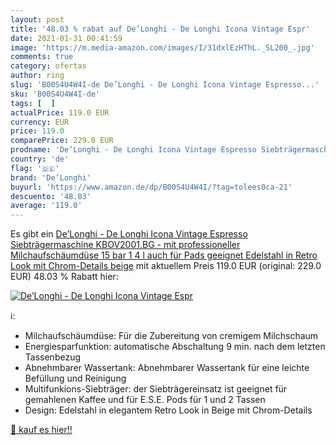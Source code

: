 ```yaml
---
layout: post
title: '48.03 % rabat auf De’Longhi - De Longhi Icona Vintage Espr'
date: 2021-01-31 00:41:59
image: 'https://m.media-amazon.com/images/I/31dxlEzHThL._SL200_.jpg'
comments: true
category: ofertas
author: ring
slug: 'B00S4U4W4I-de De’Longhi - De Longhi Icona Vintage Espresso...'
sku: 'B00S4U4W4I-de'
tags: [  ]
actualPrice: 119.0 EUR
currency: EUR
price: 119.0
comparePrice: 229.0 EUR
prodname: 'De’Longhi - De Longhi Icona Vintage Espresso Siebträgermaschine KBOV2001.BG - mit professioneller Milchaufschäumdüse  15 bar  1 4 l  auch für Pads geeignet  Edelstahl in Retro Look mit Chrom-Details  beige'
country: 'de'
flag: '🇩🇪'
brand: 'De’Longhi'
buyurl: 'https://www.amazon.de/dp/B00S4U4W4I/?tag=tolees0ca-21'
descuento: '48.03'
average: '119.0'
---
```


Es gibt ein [De’Longhi - De Longhi Icona Vintage Espresso Siebträgermaschine KBOV2001.BG - mit professioneller Milchaufschäumdüse  15 bar  1 4 l  auch für Pads geeignet  Edelstahl in Retro Look mit Chrom-Details  beige](https://www.amazon.de/dp/B00S4U4W4I/?tag=tolees0ca-21) mit aktuellem Preis 119.0 EUR (original: 229.0 EUR) 48.03 % Rabatt hier:

[![De’Longhi - De Longhi Icona Vintage Espr](https://m.media-amazon.com/images/I/31dxlEzHThL._SL200_.jpg)](https://www.amazon.de/dp/B00S4U4W4I/?tag=tolees0ca-21)

ℹ️:

- Milchaufschäumdüse: Für die Zubereitung von cremigem Milchschaum
- Energiesparfunktion: automatische Abschaltung 9 min. nach dem letzten Tassenbezug
- Abnehmbarer Wassertank: Abnehmbarer Wassertank für eine leichte Befüllung und Reinigung
- Multifunkions-Siebträger: der Siebträgereinsatz ist geeignet für gemahlenen Kaffee und für E.S.E. Pods für 1 und 2 Tassen
- Design: Edelstahl in elegantem Retro Look in Beige mit Chrom-Details

[🛒 kauf es hier!!](https://www.amazon.de/dp/B00S4U4W4I/?tag=tolees0ca-21)
